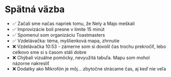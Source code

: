 # Spätná väzba

- ✅ Začali sme načas napriek tomu, že Nely a Majo meškali
- ✅ Improvizácie boli presne v limite 15 minút
- ✅ Spomenul som organizáciu Toastmasters
- ✅ Vzdelávačka: téma, myšlienková mapa, zhrnutie
- ❌ Vzdelávačka 10:53 - zámerne som si dovolil čas trochu prekročiť, lebo celkovo sme si s časom stáli dobre
- ❌ Chýbali vizuálne pomôcky, nevyužitá tabuľa. Mapu som mohol názorne nakresliť
- ❌ Dodatky ako Mikrofón je môj... zbytočne strácame čas, aj keď nie veľa